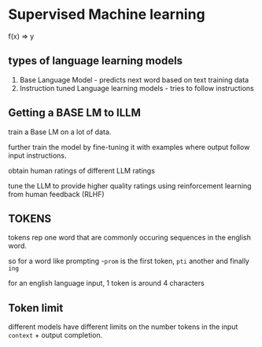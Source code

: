 # Supervised Machine learning

f(x) => y

## types of language learning models

1. Base Language Model - predicts next word based on text training data
2. Instruction tuned Language learning models - tries to follow instructions

## Getting a BASE LM to ILLM

train a Base LM on a lot of data.

further train the model by fine-tuning it with examples where output follow input instructions.

obtain human ratings of different LLM ratings

tune the LLM to provide higher quality ratings using reinforcement learning from human feedback (RLHF)

## TOKENS

tokens rep one word that are commonly occuring sequences in the english word.

so for a word like prompting -`prom` is the first token, `pti` another and finally `ing`

for an english language input, 1 token is around 4 characters

## Token limit

different models have different limits on the number tokens in the input `context` + output completion.